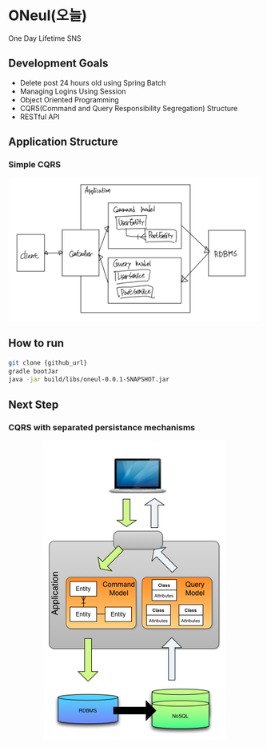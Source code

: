 # ONeul(오늘)
One Day Lifetime SNS

## Development Goals
- Delete post 24 hours old using Spring Batch
- Managing Logins Using Session
- Object Oriented Programming 
- CQRS(Command and Query Responsibility Segregation) Structure
- RESTful API

## Application Structure
### Simple CQRS
<p align="center"><img src="asset/cqrs_normal.jpeg"></p>

## How to run
```bash
git clone {github_url}
gradle bootJar
java -jar build/libs/oneul-0.0.1-SNAPSHOT.jar 
```

## Next Step
### CQRS with separated persistance mechanisms
<p align="center"><img src="asset/cqrs_premium.png"></p>